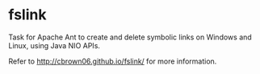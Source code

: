 fslink
======

Task for Apache Ant to create and delete symbolic links on Windows and Linux, using Java NIO APIs.

Refer to http://cbrown06.github.io/fslink/ for more information.
